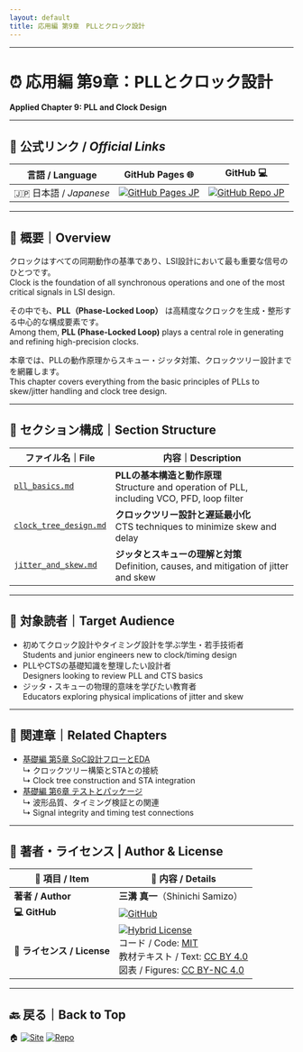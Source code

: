 ```yaml
---
layout: default
title: 応用編 第9章　PLLとクロック設計 
---
```


---

# ⏰ 応用編 第9章：PLLとクロック設計　
**Applied Chapter 9: PLL and Clock Design**

---

## 🔗 公式リンク / *Official Links*

| 言語 / Language | GitHub Pages 🌐 | GitHub 💻 |
|-----------------|----------------|-----------|
| 🇯🇵 日本語 / *Japanese* | [![GitHub Pages JP](https://img.shields.io/badge/GitHub%20Pages-日本語版-brightgreen?logo=github)](https://samizo-aitl.github.io/Edusemi-v4x/d_chapter9_pll_and_clock_design/) | [![GitHub Repo JP](https://img.shields.io/badge/GitHub-日本語版-blue?logo=github)](https://github.com/Samizo-AITL/Edusemi-v4x/tree/main/d_chapter9_pll_and_clock_design) |

---

## 📘 概要｜Overview

クロックはすべての同期動作の基準であり、LSI設計において最も重要な信号のひとつです。  
Clock is the foundation of all synchronous operations and one of the most critical signals in LSI design.

その中でも、**PLL（Phase-Locked Loop）** は高精度なクロックを生成・整形する中心的な構成要素です。  
Among them, **PLL (Phase-Locked Loop)** plays a central role in generating and refining high-precision clocks.

本章では、PLLの動作原理からスキュー・ジッタ対策、クロックツリー設計までを網羅します。  
This chapter covers everything from the basic principles of PLLs to skew/jitter handling and clock tree design.

---

## 📂 セクション構成｜Section Structure

| ファイル名｜File | 内容｜Description |
|------------------|--------------------------|
| [`pll_basics.md`](pll_basics.md) | **PLLの基本構造と動作原理**<br>Structure and operation of PLL, including VCO, PFD, loop filter |
| [`clock_tree_design.md`](clock_tree_design.md) | **クロックツリー設計と遅延最小化**<br>CTS techniques to minimize skew and delay |
| [`jitter_and_skew.md`](jitter_and_skew.md) | **ジッタとスキューの理解と対策**<br>Definition, causes, and mitigation of jitter and skew |

---

## 🎯 対象読者｜Target Audience

- 初めてクロック設計やタイミング設計を学ぶ学生・若手技術者  
  Students and junior engineers new to clock/timing design  
- PLLやCTSの基礎知識を整理したい設計者  
  Designers looking to review PLL and CTS basics  
- ジッタ・スキューの物理的意味を学びたい教育者  
  Educators exploring physical implications of jitter and skew  

---

## 🔗 関連章｜Related Chapters

- [基礎編 第5章 SoC設計フローとEDA](../chapter5_soc_design_flow/README.md)  
  ↳ クロックツリー構築とSTAとの接続  
  ↳ Clock tree construction and STA integration  
- [基礎編 第6章 テストとパッケージ](../chapter6_test_and_package/README.md)  
  ↳ 波形品質、タイミング検証との関連  
  ↳ Signal integrity and timing test connections  

---

## 👤 **著者・ライセンス | Author & License**

| 📌 項目 / Item | 📄 内容 / Details |
|------|------|
| **著者 / Author** | **三溝 真一**（Shinichi Samizo） |
| **💻 GitHub** | [![GitHub](https://img.shields.io/badge/GitHub-Samizo--AITL-blue?style=for-the-badge&logo=github)](https://github.com/Samizo-AITL) |
| **📜 ライセンス / License** | [![Hybrid License](https://img.shields.io/badge/License-Hybrid-blueviolet?style=for-the-badge)](https://samizo-aitl.github.io/Edusemi-v4x/#-ライセンス--license)<br>コード / Code: [MIT](https://opensource.org/licenses/MIT)<br>教材テキスト / Text: [CC BY 4.0](https://creativecommons.org/licenses/by/4.0/)<br>図表 / Figures: [CC BY-NC 4.0](https://creativecommons.org/licenses/by-nc/4.0/) |

---

## 🔙 戻る｜Back to Top

🏠 [![Site](https://img.shields.io/badge/Site-Edusemi--v4x-lightgrey?style=for-the-badge&logo=githubpages&labelColor=555&color=brightgreen)](../) [![Repo](https://img.shields.io/badge/Repo-Edusemi--v4x-lightgrey?style=for-the-badge&logo=github&labelColor=555&color=blue)](https://github.com/Samizo-AITL/Edusemi-v4x)
